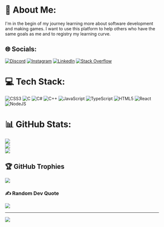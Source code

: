 # 💫 About Me:

I'm in the begin of my journey learning more about software development and making games. I want to use this platform to help others who have the same goals as me and to registry my learning curve.

## 🌐 Socials:

[![Discord](https://img.shields.io/badge/Discord-%237289DA.svg?logo=discord&logoColor=white)](htttps://discord.gg/D.Rapso) [![Instagram](https://img.shields.io/badge/Instagram-%23E4405F.svg?logo=Instagram&logoColor=white)](https://instagram.com/unfollowraposo) [![LinkedIn](https://img.shields.io/badge/LinkedIn-%230077B5.svg?logo=linkedin&logoColor=white)](https://www.linkedin.com/in/decioraposopro) [![Stack Overflow](https://img.shields.io/badge/-Stackoverflow-FE7A16?logo=stack-overflow&logoColor=white)](https://stackoverflow.com/users/DécioRaposo)

# 💻 Tech Stack:

![CSS3](https://img.shields.io/badge/css3-%231572B6.svg?style=plastic&logo=css3&logoColor=white) ![C](https://img.shields.io/badge/c-%2300599C.svg?style=plastic&logo=c&logoColor=white) ![C#](https://img.shields.io/badge/c%23-%23239120.svg?style=plastic&logo=c-sharp&logoColor=white) ![C++](https://img.shields.io/badge/c++-%2300599C.svg?style=plastic&logo=c%2B%2B&logoColor=white) ![JavaScript](https://img.shields.io/badge/javascript-%23323330.svg?style=plastic&logo=javascript&logoColor=%23F7DF1E) ![TypeScript](https://img.shields.io/badge/typescript-%23007ACC.svg?style=plastic&logo=typescript&logoColor=white) ![HTML5](https://img.shields.io/badge/html5-%23E34F26.svg?style=plastic&logo=html5&logoColor=white) ![React](https://img.shields.io/badge/react-%2320232a.svg?style=plastic&logo=react&logoColor=%2361DAFB) ![NodeJS](https://img.shields.io/badge/node.js-6DA55F?style=plastic&logo=node.js&logoColor=white)
# 📊 GitHub Stats:

![](https://github-readme-stats.vercel.app/api?username=DecioRaposo&theme=highcontrast&hide_border=false&include_all_commits=true&count_private=true)<br/>
![](https://github-readme-streak-stats.herokuapp.com/?user=DecioRaposo&theme=highcontrast&hide_border=false)<br/>
![](https://github-readme-stats.vercel.app/api/top-langs/?username=DecioRaposo&theme=highcontrast&hide_border=false&include_all_commits=true&count_private=true&layout=compact)

## 🏆 GitHub Trophies

![](https://github-profile-trophy.vercel.app/?username=DecioRaposo&theme=gruvbox&no-frame=false&no-bg=false&margin-w=4)

### ✍️ Random Dev Quote

![](https://quotes-github-readme.vercel.app/api?type=vetical&theme=gruvbox)

---

[![](https://visitcount.itsvg.in/api?id=DecioRaposo&icon=0&color=2)](https://visitcount.itsvg.in)

